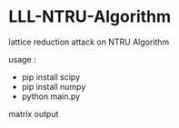 # LLL-NTRU-Algorithm
lattice reduction attack on NTRU Algorithm

usage : 
- pip install scipy
- pip install numpy
- python main.py

matrix output
